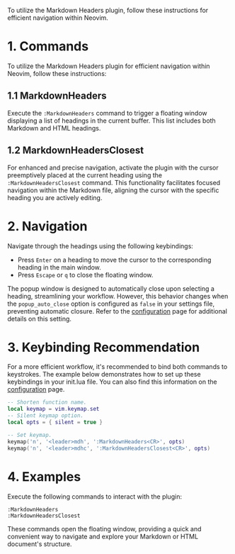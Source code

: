 To utilize the Markdown Headers plugin, follow these instructions for efficient navigation within Neovim.

# 1. Commands

To utilize the Markdown Headers plugin for efficient navigation within Neovim, follow these instructions:

## 1.1 MarkdownHeaders

Execute the `:MarkdownHeaders` command to trigger a floating window displaying a list of headings in the current buffer. This list includes both Markdown and HTML headings.

## 1.2 MarkdownHeadersClosest

For enhanced and precise navigation, activate the plugin with the cursor preemptively placed at the current heading using the `:MarkdownHeadersClosest` command. This functionality facilitates focused navigation within the Markdown file, aligning the cursor with the specific heading you are actively editing.

# 2. Navigation

Navigate through the headings using the following keybindings:

-   Press `Enter` on a heading to move the cursor to the corresponding heading in the main window.
-   Press `Escape` or `q` to close the floating window.

The popup window is designed to automatically close upon selecting a heading, streamlining your workflow. However, this behavior changes when the `popup_auto_close` option is configured as `false` in your settings file, preventing automatic closure. Refer to the [configuration](https://github.com/AntonVanAssche/md-headers.nvim/wiki/Configuration) page for additional details on this setting.

# 3. Keybinding Recommendation

For a more efficient workflow, it's recommended to bind both commands to keystrokes. The example below demonstrates how to set up these keybindings in your init.lua file. You can also find this information on the [configuration](https://github.com/AntonVanAssche/md-headers.nvim/wiki/Configuration) page.

```lua
-- Shorten function name.
local keymap = vim.keymap.set
-- Silent keymap option.
local opts = { silent = true }

-- Set keymap.
keymap('n', '<leader>mdh', ':MarkdownHeaders<CR>', opts)
keymap('n', '<leader>mdhc', ':MarkdownHeadersClosest<CR>', opts)
```

# 4. Examples

Execute the following commands to interact with the plugin:

```vim
:MarkdownHeaders
:MarkdownHeadersClosest
```

These commands open the floating window, providing a quick and convenient way to navigate and explore your Markdown or HTML document's structure.
